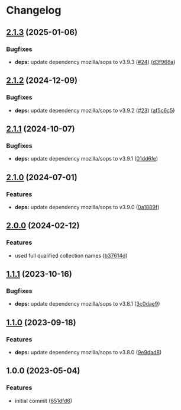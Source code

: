 # Changelog

## [2.1.3](https://github.com/rolehippie/sops/compare/v2.1.2...v2.1.3) (2025-01-06)


### Bugfixes

* **deps:** update dependency mozilla/sops to v3.9.3 ([#24](https://github.com/rolehippie/sops/issues/24)) ([d3f968a](https://github.com/rolehippie/sops/commit/d3f968ac768b56a8507dc2a1a99eba7ab70fc309))

## [2.1.2](https://github.com/rolehippie/sops/compare/v2.1.1...v2.1.2) (2024-12-09)


### Bugfixes

* **deps:** update dependency mozilla/sops to v3.9.2 ([#23](https://github.com/rolehippie/sops/issues/23)) ([af5c6c5](https://github.com/rolehippie/sops/commit/af5c6c585bac993aae85803007e1fc34e4d4ebc7))

## [2.1.1](https://github.com/rolehippie/sops/compare/v2.1.0...v2.1.1) (2024-10-07)


### Bugfixes

* **deps:** update dependency mozilla/sops to v3.9.1 ([01dd6fe](https://github.com/rolehippie/sops/commit/01dd6fe84b48ced2d91825b2468ab47aafb6f57b))

## [2.1.0](https://github.com/rolehippie/sops/compare/v2.0.0...v2.1.0) (2024-07-01)


### Features

* **deps:** update dependency mozilla/sops to v3.9.0 ([0a1889f](https://github.com/rolehippie/sops/commit/0a1889f4930b1833907bc10b2bb98edbfda1d9ce))

## [2.0.0](https://github.com/rolehippie/sops/compare/v1.1.1...v2.0.0) (2024-02-12)


### Features

* used full qualified collection names ([b37614d](https://github.com/rolehippie/sops/commit/b37614d86512549452a90290ca376d35f09da7a9))

## [1.1.1](https://github.com/rolehippie/sops/compare/v1.1.0...v1.1.1) (2023-10-16)


### Bugfixes

* **deps:** update dependency mozilla/sops to v3.8.1 ([3c0dae9](https://github.com/rolehippie/sops/commit/3c0dae9902a6ff9a79f211511b7724188c949d23))

## [1.1.0](https://github.com/rolehippie/sops/compare/v1.0.0...v1.1.0) (2023-09-18)


### Features

* **deps:** update dependency mozilla/sops to v3.8.0 ([9e9dad8](https://github.com/rolehippie/sops/commit/9e9dad8bba1321c75c564104a0da79ddcf7c877d))

## 1.0.0 (2023-05-04)


### Features

* initial commit ([651dfd6](https://github.com/rolehippie/sops/commit/651dfd67058332edb58ef654bec8acac5e495178))
